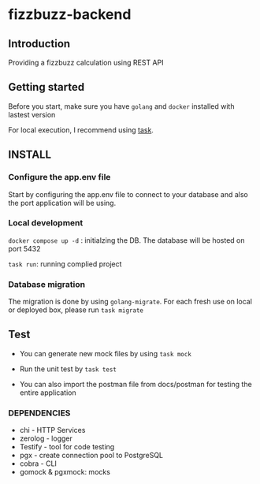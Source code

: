 # fizzbuzz-backend

## Introduction
Providing a fizzbuzz calculation using REST API

## Getting started
Before you start, make sure you have ```golang``` and ```docker``` installed with lastest version

For local execution, I recommend using [task](https://github.com/go-task/task).

## INSTALL

### Configure the app.env file

Start by configuring the app.env file to connect to your database and also the port application will be using. 

### Local development

```docker compose up -d``` : initialzing the DB. The database will be hosted on port 5432

```task run```: running complied project

### Database migration

The migration is done by using ```golang-migrate```. For each fresh use on local or deployed box, please run ```task migrate```

## Test

- You can generate new mock files by using ```task mock```

- Run the unit test by ```task test```

- You can also import the postman file from docs/postman for testing the entire application

### DEPENDENCIES

- chi - HTTP Services
- zerolog - logger
- Testify - tool for code testing
- pgx - create connection pool to PostgreSQL
- cobra - CLI
- gomock & pgxmock: mocks
